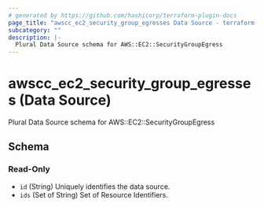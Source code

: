 ```yaml
---
# generated by https://github.com/hashicorp/terraform-plugin-docs
page_title: "awscc_ec2_security_group_egresses Data Source - terraform-provider-awscc"
subcategory: ""
description: |-
  Plural Data Source schema for AWS::EC2::SecurityGroupEgress
---
```


# awscc_ec2_security_group_egresses (Data Source)

Plural Data Source schema for AWS::EC2::SecurityGroupEgress



<!-- schema generated by tfplugindocs -->
## Schema

### Read-Only

- `id` (String) Uniquely identifies the data source.
- `ids` (Set of String) Set of Resource Identifiers.
